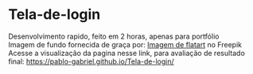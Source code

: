 # Tela-de-login


Desenvolvimento rapido, feito em 2 horas, apenas para portfólio
<br>
Imagem de fundo fornecida de graça por: 
<a href="https://br.freepik.com/vetores-gratis/elementos-de-design-de-fundo-roxo-moderno-ilustracao-em-vetor-modelo-criativo_32422991.htm#page=5&query=background&position=13&from_view=keyword">Imagem de flatart</a> no Freepik
<br>
Acesse a visualização da pagina nesse link, para avaliação de resultado final: https://pablo-gabriel.github.io/Tela-de-login/
